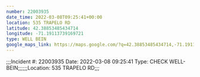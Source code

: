 ```yaml
---
number: 22003935
date_time: 2022-03-08T09:25:41+00:00
location: 535 TRAPELO RD
latitude: 42.38853485434714
longitude: -71.19113739169721
type: WELL BEIN
google_maps_link: https://maps.google.com/?q=42.38853485434714,-71.19113739169721
---
```


;;;Incident #: 22003935  Date: 2022-03-08 09:25:41   Type: CHECK WELL-BEIN;;;;;;Location: 535 TRAPELO RD;;;
